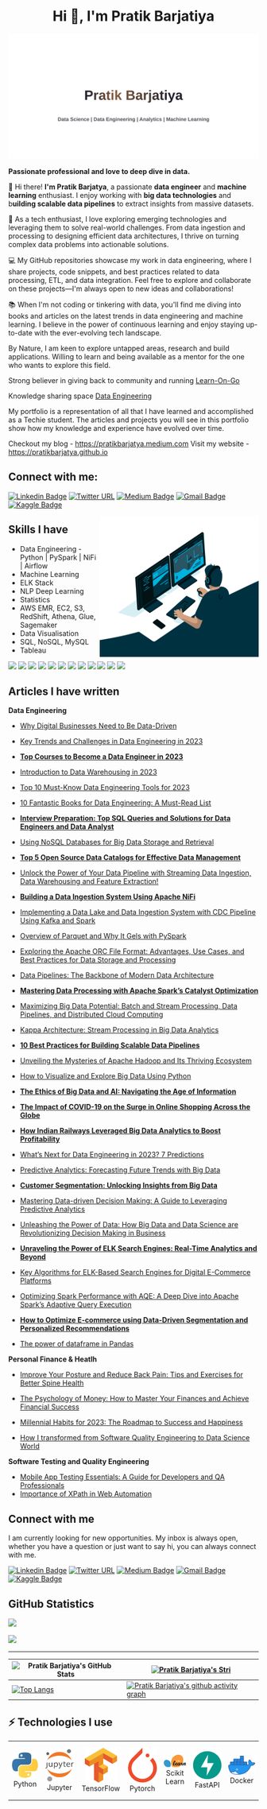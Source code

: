 <h1 align="center">Hi 👋, I'm Pratik Barjatiya</h1>

![Pratik Barjatiya](https://raw.githubusercontent.com/pratikbarjatya/pratikbarjatya/master/assets/images/Banner.svg)

[1.1]: https://github.com/pratikbarjatya/pratikbarjatya/blob/master/assets/icons/LinkedIn.svg (linkedin)
[2.1]: https://github.com/pratikbarjatya/pratikbarjatya/blob/master/assets/icons/email.png (mail)
[3.1]: https://github.com/pratikbarjatya/pratikbarjatya/blob/master/assets/icons/medium39.png (medium)
[4.1]: https://github.com/pratikbarjatya/pratikbarjatya/blob/master/assets/icons/Kaggle.svg (kaggle)

[1]: https://www.linkedin.com/in/pratik-barjatiya/
[2]: mailto:pratikbarjatya@gmail.com
[3]: https://medium.com/@pratikbarjatya
[4]: https://www.kaggle.com/pra0705

**Passionate professional and love to deep dive in data.**
  
👋 Hi there! **I'm Pratik Barjatya**, a passionate **data engineer** and **machine learning** enthusiast. I enjoy working with **big data technologies** and b**uilding scalable data pipelines** to extract insights from massive datasets.

🚀 As a tech enthusiast, I love exploring emerging technologies and leveraging them to solve real-world challenges. From data ingestion and processing to designing efficient data architectures, I thrive on turning complex data problems into actionable solutions.

💻 My GitHub repositories showcase my work in data engineering, where I share projects, code snippets, and best practices related to data processing, ETL, and data integration. Feel free to explore and collaborate on these projects—I'm always open to new ideas and collaborations!

📚 When I'm not coding or tinkering with data, you'll find me diving into books and articles on the latest trends in data engineering and machine learning. I believe in the power of continuous learning and enjoy staying up-to-date with the ever-evolving tech landscape.

By Nature, I am keen to explore untapped areas, research and build applications. Willing to learn and being available as a mentor for the one who wants to explore this field.
 
Strong believer in giving back to community and running [Learn-On-Go](https://www.linkedin.com/groups/13913721/) 

Knowledge sharing space [Data Engineering](https://dataengineering.quora.com/)

My portfolio is a representation of all that I have learned and accomplished as a Techie student. 
The articles and projects you will see in this portfolio show how my knowledge and experience have evolved over time.

Checkout my blog - https://pratikbarjatya.medium.com
Visit my website - https://pratikbarjatya.github.io


## Connect with me:

[![Linkedin Badge](https://img.shields.io/badge/-LinkedIn-blue?style=flat-square&logo=Linkedin&logoColor=white&link=https://www.linkedin.com/in/pratik-barjatiya)](https://www.linkedin.com/in/pratik-barjatiya)
[![Twitter URL](https://img.shields.io/badge/Twitter-1DA1F2?style=flat-square&logo=twitter&logoColor=white&link=https://twitter.com/pratik007a)](https://twitter.com/pratik007a)
[![Medium Badge](https://img.shields.io/badge/-Medium-000000?style=flat-square&labelColor=000000&logo=medium&logoColor=white&link=https://medium.com/@pratikbarjatya)](https://medium.com/@pratikbarjatya)
[![Gmail Badge](https://img.shields.io/badge/-Gmail-c14438?style=flat-square&logo=Gmail&logoColor=white&link=mailto:pratikbarjatya@gmail.com)](mailto:pratikbarjatya@gmail.com)
[![Kaggle Badge](https://img.shields.io/badge/-Kaggle-20BEFF?style=flat-square&logo=Kaggle&logoColor=white&link=https://www.kaggle.com/pra0705)](https://www.kaggle.com/pra0705) 
<!-- ---- -->

 <img align="right" alt="GIF" src="https://raw.githubusercontent.com/pratikbarjatya/pratikbarjatya/master/assets/images/codegif.gif" width="320" height="284" />

## Skills I have

* Data Engineering - Python | PySpark | NiFi | Airflow
* Machine Learning
* ELK Stack
* NLP Deep Learning
* Statistics
* AWS EMR, EC2, S3, RedShift, Athena, Glue, Sagemaker 
* Data Visualisation
* SQL, NoSQL, MySQL
* Tableau

![](https://img.shields.io/badge/Code-Python-informational?style=flat&logo=python&logoColor=white&color=2CD4A7)
![](https://img.shields.io/badge/Database-InfluxDB-informational?style=flat&logo=influxdb&logoColor=white&color=2CD4A7)
![](https://img.shields.io/badge/Database-PostgreSQL-informational?style=flat&logo=postgresql&logoColor=white&color=2CD4A7)
![](https://img.shields.io/badge/Frontend-HTML-informational?style=flat&logo=html5&logoColor=white&color=2CD4A7)
![](https://img.shields.io/badge/Frontend-CSS-informational?style=flat&logo=css&logoColor=white&color=2CD4A7)
![](https://img.shields.io/badge/Shell-Bash-informational?style=flat&logo=bash&logoColor=white&color=2CD4A7)
![](https://img.shields.io/badge/DeepLearning-Keras-informational?style=flat&logo=pytorch&logoColor=white&color=2CD4A7)
![](https://img.shields.io/badge/DeepLearning-PyTorch-informational?style=flat&logo=keras&logoColor=white&color=2CD4A7)
![](https://img.shields.io/badge/ML-ScikitLearn-informational?style=flat&logo=sklearn&logoColor=white&color=2CD4A7)
![](https://img.shields.io/badge/DataViz-Plotly-informational?style=flat&logo=plotly&logoColor=white&color=2CD4A7)
![](https://img.shields.io/badge/DataViz-Seaborn-informational?style=flat&logo=seaborn&logoColor=white&color=2CD4A7)
![](https://img.shields.io/badge/Deployment-Heroku-informational?style=flat&logo=heroku&logoColor=white&color=2CD4A7)


## Articles I have written
**Data Engineering**
- [Why Digital Businesses Need to Be Data-Driven](https://pratikbarjatya.medium.com/why-digital-data-driven-42a9499393df)
- [Key Trends and Challenges in Data Engineering in 2023](https://pratikbarjatya.medium.com/key-trends-and-challenges-in-data-engineering-367c15df1b7)
- **[Top Courses to Become a Data Engineer in 2023](https://pratikbarjatya.medium.com/top-courses-to-become-a-data-engineer-in-2023-aa3312281641)**
- [Introduction to Data Warehousing in 2023](https://pratikbarjatya.medium.com/introduction-to-data-warehousing-in-2023-3f5f12d21e92)
- [Top 10 Must-Know Data Engineering Tools for 2023](https://pratikbarjatya.medium.com/top-10-must-know-data-engineering-tools-for-2023-406c92615851)
- [10 Fantastic Books for Data Engineering: A Must-Read List](https://pratikbarjatya.medium.com/10-fantastic-books-for-data-engineering-a-must-read-list-210146cddf24)
- **[Interview Preparation: Top SQL Queries and Solutions for Data Engineers and Data Analyst](https://pratikbarjatya.medium.com/top-interview-sql-queries-and-solutions-for-data-engineers-and-data-analyst-c5d542088b68)**
- [Using NoSQL Databases for Big Data Storage and Retrieval](https://pratikbarjatya.medium.com/using-nosql-databases-for-big-data-storage-and-retrieval-446350d1603b)
- **[Top 5 Open Source Data Catalogs for Effective Data Management](https://pratikbarjatya.medium.com/top-5-open-source-data-catalogs-for-effective-data-management-5f86722e588e)**
- [Unlock the Power of Your Data Pipeline with Streaming Data Ingestion, Data Warehousing and Feature Extraction!](https://pratikbarjatya.medium.com/unlock-the-power-of-your-data-pipeline-with-streaming-data-ingestion-data-warehousing-and-feature-58d11870a4ad)
- **[Building a Data Ingestion System Using Apache NiFi](https://pratikbarjatya.medium.com/building-data-ingestion-system-using-apache-nifi-76e90765ac43)**
- [Implementing a Data Lake and Data Ingestion System with CDC Pipeline Using Kafka and Spark](https://medium.com/data-and-beyond/implementing-data-lake-and-data-ingestion-system-with-cdc-pipeline-using-kafka-and-spark-1da6de73de10)
- [Overview of Parquet and Why It Gels with PySpark](https://medium.com/data-and-beyond/overview-parquet-and-why-it-gels-with-pyspark-d6e2209bf225)
- [Exploring the Apache ORC File Format: Advantages, Use Cases, and Best Practices for Data Storage and Processing](https://medium.com/data-and-beyond/exploring-the-orc-file-format-advantages-use-cases-and-best-practices-for-data-storage-and-79c607ee9289)
- [Data Pipelines: The Backbone of Modern Data Architecture](https://pratikbarjatya.medium.com/data-pipelines-the-backbone-of-modern-data-architecture-811cdf5dbec)
- **[Mastering Data Processing with Apache Spark’s Catalyst Optimization](https://pratikbarjatya.medium.com/mastering-data-processing-with-apache-sparks-catalyst-optimization-ebe38a77cd84)**
- [Maximizing Big Data Potential: Batch and Stream Processing, Data Pipelines, and Distributed Cloud Computing](https://pratikbarjatya.medium.com/maximizing-big-data-potential-batch-and-stream-processing-data-pipelines-and-distributed-cloud-8d3a848aa04d)
- [Kappa Architecture: Stream Processing in Big Data Analytics](https://medium.com/data-and-beyond/kappa-architecture-stream-processing-in-big-data-analytics-e539f4bf63cd)
- **[10 Best Practices for Building Scalable Data Pipelines](https://pratikbarjatya.medium.com/10-best-practices-for-building-scalable-data-pipelines-b9a4413b908)**
- [Unveiling the Mysteries of Apache Hadoop and Its Thriving Ecosystem](https://medium.com/data-and-beyond/unveiling-the-mysteries-of-apache-hadoop-and-its-thriving-ecosystem-5c8724716dca)
- [How to Visualize and Explore Big Data Using Python](https://pratikbarjatya.medium.com/how-to-visualize-and-explore-big-data-using-python-2c4cd0d8dae4)
- **[The Ethics of Big Data and AI: Navigating the Age of Information](https://pratikbarjatya.medium.com/the-ethics-of-big-data-and-ai-navigating-the-age-of-information-ed937c65a73d)**
- **[The Impact of COVID-19 on the Surge in Online Shopping Across the Globe](https://medium.com/data-and-beyond/the-impact-of-covid-19-on-the-surge-in-online-shopping-across-the-globe-602df30dec1d)**
- **[How Indian Railways Leveraged Big Data Analytics to Boost Profitability](https://medium.com/data-and-beyond/how-indian-railways-leveraged-big-data-analytics-to-boost-profitability-f61867cf64e6)**
- [What’s Next for Data Engineering in 2023? 7 Predictions](https://pratikbarjatya.medium.com/whats-next-for-data-engineering-in-2023-7-predictions-b424423218c9)

- [Predictive Analytics: Forecasting Future Trends with Big Data](https://pratikbarjatya.medium.com/predictive-analytics-forecasting-future-trends-with-big-data-5eef92ebf53)
- **[Customer Segmentation: Unlocking Insights from Big Data](https://pratikbarjatya.medium.com/customer-segmentation-unlocking-insights-from-big-data-8976b9836e88)**
- [Mastering Data-driven Decision Making: A Guide to Leveraging Predictive Analytics](https://medium.com/data-and-beyond/mastering-data-driven-decision-making-a-guide-to-leveraging-predictive-analytics-83bb01394241)
- [Unleashing the Power of Data: How Big Data and Data Science are Revolutionizing Decision Making in Business](https://pratikbarjatya.medium.com/unleashing-the-power-of-data-how-big-data-and-data-science-are-revolutionizing-decision-making-in-8aa7266a8a7c)
  
- **[Unraveling the Power of ELK Search Engines: Real-Time Analytics and Beyond](https://pratikbarjatya.medium.com/unraveling-the-power-of-elk-search-engines-real-time-analytics-and-beyond-8ca6960fcd32)**
- [Key Algorithms for ELK-Based Search Engines for Digital E-Commerce Platforms](https://pratikbarjatya.medium.com/key-algorithms-for-elk-based-search-engines-for-digital-e-commerce-platforms-542a6a7f1f07)
- [Optimizing Spark Performance with AQE: A Deep Dive into Apache Spark’s Adaptive Query Execution](https://medium.com/data-and-beyond/optimizing-spark-performance-with-aqe-a-deep-dive-into-apache-sparks-adaptive-query-execution-ada33916cbdd)
- **[How to Optimize E-commerce using Data-Driven Segmentation and Personalized Recommendations](https://pratikbarjatya.medium.com/how-to-optimize-e-commerce-using-data-driven-segmentation-and-personalized-recommendations-9e4cc1a7f5b0)**
- [The power of dataframe in Pandas](https://pratikbarjatya.medium.com/the-power-of-data-frame-in-pandas-ade694253e20)

**Personal Finance & Heatlh**
- [Improve Your Posture and Reduce Back Pain: Tips and Exercises for Better Spine Health](https://pratikbarjatya.medium.com/improve-your-posture-and-reduce-back-pain-tips-and-exercises-for-better-spine-health-853ce228dc82)
- [The Psychology of Money: How to Master Your Finances and Achieve Financial Success](https://pratikbarjatya.medium.com/the-psychology-of-money-lessons-learned-on-the-path-to-financial-success-56027adaeeca)
- [Millennial Habits for 2023: The Roadmap to Success and Happiness](https://pratikbarjatya.medium.com/millennial-habits-for-2023-the-roadmap-to-success-and-happiness-818e0c297c9)

- [How I transformed from Software Quality Engineering to Data Science World](https://pratikbarjatya.medium.com/how-i-transformed-from-software-quality-engineering-to-data-science-world-bb13ca1c3122)

**Software Testing and Quality Engineering**
- [Mobile App Testing Essentials: A Guide for Developers and QA Professionals](https://pratikbarjatya.medium.com/mobile-apps-testing-essentials-5497f5939cd6)
- [Importance of XPath in Web Automation](https://pratikbarjatya.medium.com/importance-of-xpath-in-web-automation-81139b9001c5)


## Connect with me

I am currently looking for new opportunities. My inbox is always open, whether you have a question or just want to say hi, you can always connect with me.

[![Linkedin Badge](https://img.shields.io/badge/-LinkedIn-blue?style=flat-square&logo=Linkedin&logoColor=white&link=https://www.linkedin.com/in/pratik-barjatiya)](https://www.linkedin.com/in/pratik-barjatiya)
[![Twitter URL](https://img.shields.io/badge/Twitter-1DA1F2?style=flat-square&logo=twitter&logoColor=white&link=https://twitter.com/pratik007a)](https://twitter.com/pratik007a)
[![Medium Badge](https://img.shields.io/badge/-Medium-000000?style=flat-square&labelColor=000000&logo=medium&logoColor=white&link=https://medium.com/@pratikbarjatya)](https://medium.com/@pratikbarjatya)
[![Gmail Badge](https://img.shields.io/badge/-Gmail-c14438?style=flat-square&logo=Gmail&logoColor=white&link=mailto:pratikbarjatya@gmail.com)](mailto:pratikbarjatya@gmail.com)
[![Kaggle Badge](https://img.shields.io/badge/-Kaggle-20BEFF?style=flat-square&logo=Kaggle&logoColor=white&link=https://www.kaggle.com/pra0705)](https://www.kaggle.com/pra0705) 

<!-- section - social media icons -->

## GitHub Statistics

![](https://komarev.com/ghpvc/?username=pratikbarjatya&color=green) 

![](https://github-profile-trophy.vercel.app/?username=pratikbarjatya&theme=flat&no-frame=true&row=1&column=6&margin-w=5&margin-h=5&count_private=true&bgColor=#f5f5f5&title=Followers,Stars,Repositories,Commit,MultiLanguage)

---
| ![Pratik Barjatiya's GitHub Stats](https://github-readme-stats.vercel.app/api?username=pratikbarjatya&show_icons=true&theme=radical) | [![Pratik Barjatiya's Stri](https://streak-stats.demolab.com?user=pratikbarjatya&theme=dark&border_radius=7&mode=weekly)](https://git.io/streak-stats) |
| ------------------------------------------------------------ | ------------------------------------------------------------ |
| [![Top Langs](https://github-readme-stats.vercel.app/api/top-langs/?username=pratikbarjatya&layout=compact&&show_icons=true&theme=radical)](https://github.com/pratikbarjatya/github-readme-stats) | [![Pratik Barjatiya's github activity graph](https://github-readme-activity-graph.vercel.app/graph?username=pratikbarjatya&bg_color=121212&color=d01bc4&line=9e4c98&point=dd13a7&area=true&hide_border=true)](https://github.com/ashutosh00710/github-readme-activity-graph) |


   ## ⚡ Technologies I use 

<div align="center">
<table align="center">
    <tr>
        <td align="center" width="140" height="112.43">
            <img src="./assets/icons/python.jpeg" width="65px"/>
            <br /> Python
        </td>
        <td align="center" width="140" height="112.43">
            <img src="./assets/icons/jupyter.png" width="65px"/>
            <br /> Jupyter
        </td>
        <td align="center" width="140" height="112.43">
            <img src="./assets/icons/tensorflow.png" width="65px"/>
            <br /> TensorFlow
        </td>
        <td align="center" width="140" height="112.43">
            <img src="./assets/icons/pytorch.png" width="65px"/>
            <br /> Pytorch
        </td>
        <td align="center" width="140" height="112.43">
            <img src="./assets/icons/scikitlearn.png" width="65px"/>
            <br /> Scikit Learn
        </td>
        <td align="center" width="140" height="112.43">
            <img src="./assets/icons/fastapi.png" width="65px"/>
            <br /> FastAPI
        </td>
        <td align="center" width="140" height="112.43">
            <img src="./assets/icons/docker.png" width="65px"/>
            <br /> Docker
        </td>
    </tr>
</table>
</div>

<!--
**pratikbarjatya/pratikbarjatya** is a ✨ _special_ ✨ repository because its `README.md` (this file) appears on your GitHub profile.

Here are some ideas to get you started:

- 🔭 I’m currently working on ...
- 🌱 I’m currently learning ...
- 👯 I’m looking to collaborate on ...
- 🤔 I’m looking for help with ...
- 💬 Ask me about ...
- 📫 How to reach me: ...
- 😄 Pronouns: ...
- ⚡ Fun fact: ...
-->
